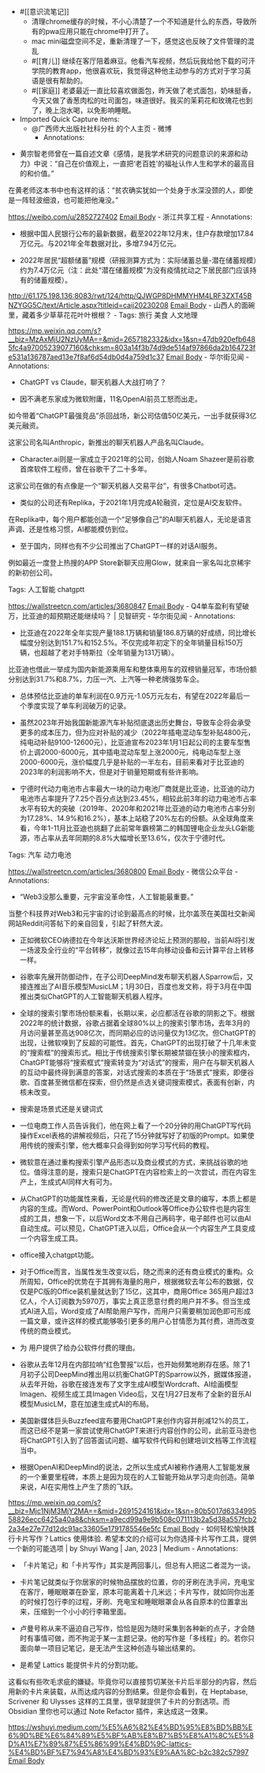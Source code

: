 - #[[意识流笔记]]
    - 清理chrome缓存的时候，不小心清楚了一个不知道是什么的东西，导致所有的pwa应用只能在chrome中打开了。
    - mac mini磁盘空间不足，重新清理了一下，感觉这也反映了文件管理的混乱
    - #[[育儿]] 继续在客厅陪着麻豆。他看汽车视频，然后玩我给他下载的可汗学院的教育app，他很喜欢玩，我觉得这种他主动参与的方式对于学习英语是很有帮助的。
    - #[[家庭]] 老婆最近一直比较喜欢做面包，昨天做了老式面包，奶味挺香，今天又做了香葱肉松的吐司面包，味道很好。我买的茉莉花和玫瑰花也到了，晚上泡水喝，以免影响睡眠。
- Imported Quick Capture items:
    - @广西师大出版社社科分社 的个人主页 - 微博
        - Annotations:

* 黄宗智老师曾在一篇自述文章《感情，是我学术研究的问题意识的来源和动力》中说：“自己在价值观上，一直把‘老百姓’的福祉认作人生和学术的最高目的和价值。”  

在黄老师这本书中也有这样的话：“贫农确实犹如一个处身于水深没颈的人，即使是一阵轻波细浪，也可能把他淹没。”



https://weibo.com/u/2852727402 [Email Body](https://files.todoist.com/BwUr4mY8ydyRgzZDgi5JyqUPTQJjWOhJxytotqtmhzZyHogMiW5kty41q0zRTgJu/by/21878347/as/file.html)
    - 浙江共享工程
        - Annotations:

* 根据中国人民银行公布的最新数据，截至2022年12月末，住户存款增加17.84万亿元。与2021年全年数据对比，多增7.94万亿元。

* 2022年居民“超额储蓄”规模（研报测算方式为：实际储蓄总量-潜在储蓄规模）约为7.4万亿元（注：此处“潜在储蓄规模”为没有疫情扰动之下居民部门应该持有的储蓄规模）。



http://61.175.198.136:8083/rwt/124/http/QJWGP8DHMMYHM4LRF3ZXT45BNZYGG5C/text/Article.aspx?titleid=caij20230208 [Email Body](https://files.todoist.com/O-aBrgd4JINs6Bd2pGvZjTQ5urUzkeqAf1GHBSQc78Ql-MuFpwAKMJvwJ6RG0BbV/by/21878347/as/file.html)
    - 山西人的面碗里，藏着多少草草花花叶叶根根？
        - Tags: 旅行 美食 人文地理

https://mp.weixin.qq.com/s?__biz=MzAxMjU2NzUyMA==&mid=2657182332&idx=1&sn=47db920efb6485fc4a97005239077160&chksm=803a14f3b74d9de514af97866da2b164723fe531a136787aed13e7f8af6d54db0d4a759d1c37 [Email Body](https://files.todoist.com/-Oh1a_995qtBJDRsLwSuJ3_-CIQF1acEXN8DvkM2IJOLHRs94Ie16VncIhPYeust/by/21878347/as/file.html)
    - 华尔街见闻
        - Annotations:

* ChatGPT vs Claude，聊天机器人大战打响了？

* 因不满老东家成为微软附庸，11名OpenAI前员工怒而出走。

如今带着“ChatGPT最强竞品”杀回战场，新公司估值50亿美元，一出手就获得3亿美元融资。

这家公司名叫Anthropic，新推出的聊天机器人产品名叫Claude。

* Character.ai则是一家成立于2021年的公司，创始人Noam Shazeer是前谷歌首席软件工程师，曾在谷歌干了二十多年。

这家公司在做的有点像是一个“聊天机器人交易平台”，有很多Chatbot可选。

* 类似的公司还有Replika，于2021年1月完成A轮融资，定位是AI交友软件。

在Replika中，每个用户都能创造一个“足够像自己”的AI聊天机器人，无论是语言声调、还是性格习惯，AI都能模仿到位。

* 至于国内，同样也有不少公司推出了ChatGPT一样的对话AI服务。

例如最近一度登上热搜的APP Store新聊天应用Glow，就来自一家名叫北京稀宇的新初创公司。

Tags: 人工智能 chatgptt



https://wallstreetcn.com/articles/3680847 [Email Body](https://files.todoist.com/57FUYppcp3qFkR8E_RbQyxj67Sv6AHMjSosvcbhv5GfFOr3skqsrFtJosbng6p8i/by/21878347/as/file.html)
    - Q4单车盈利有望破万，比亚迪的超预期还能继续吗？ | 见智研究 - 华尔街见闻
        - Annotations:

* 比亚迪在2022年全年实现产量188.1万辆和销量186.8万辆的好成绩，同比增长幅度分别达到151.7%和152.5%。不仅完成年初定下的全年销量目标150万辆，也超越了老对手特斯拉（全年销量为131万辆）。

比亚迪也借此一举成为国内新能源乘用车和整体乘用车的双榜销量冠军，市场份额分别达到31.7%和8.7%，力压一汽、上汽等一种老牌强势车企。

* 总体预估比亚迪的单车利润在0.9万元-1.05万元左右，有望在2022年最后一个季度实现了单车利润破万的记录。

* 虽然2023年开始我国新能源汽车补贴彻底退出历史舞台，导致车企将会承受更多的成本压力，但为应对补贴的减少（2022年插电混动车型补贴4800元，纯电动补贴9100-12600元），比亚迪宣布2023年1月1日起公司的主要车型售价上调2000-6000元，其中插电混动车型上涨2000元，纯电动车型上涨2000-6000元，涨价幅度几乎是补贴的一半左右，目前来看对于比亚迪的2023年的利润影响不大，但是对于销量短期或有些许影响。

* 宁德时代动力电池市占率最大一块的动力电池厂商就是比亚迪，比亚迪的动力电池市占率提升了7.25个百分点达到23.45%，相较此前3年的动力电池市占率水平有较大的突破（2019年、2020年和2021年比亚迪的动力电池市占率分别为17.28%、14.9%和16.2%），基本上站稳了20%左右的份额。从全球角度来看，今年1-11月比亚迪也挑翻了此前常年霸榜第二的韩国锂电企业龙头LG新能源，市占率从去年同期的8.8%大幅增长至13.6%，仅次于宁德时代。

Tags: 汽车 动力电池



https://wallstreetcn.com/articles/3680800 [Email Body](https://files.todoist.com/tEQ-LundJQip_UJhTdIWSHaMmcR5Ll3KMGyYwsfDoUDyTMDSktzBYFEzWeT2pbQc/by/21878347/as/file.html)
    - 微信公众平台
        - Annotations:

* “Web3没那么重要，元宇宙没革命性，人工智能最重要。”

当整个科技界对Web3和元宇宙的讨论到最高点的时候，比尔盖茨在美国社交新闻网站Reddit问答帖下的亲自回复，引起了轩然大波。

* 正如微软CEO纳德拉在今年达沃斯世界经济论坛上预测的那般，当前AI将引发一场波及全行业的“平台转移”，就像过去15年向移动设备和云计算平台上转移一样。

* 谷歌率先展开防御动作，在子公司DeepMind发布聊天机器人Sparrow后，又接连推出了AI音乐模型MusicLM；1月30日，百度也发文称，将于3月在中国推出类似ChatGPT的人工智能聊天机器人程序。

* 全球的搜索引擎市场份额来看，长期以来，必应都活在谷歌的阴影之下。根据2022年的统计数据，谷歌占据着全球80%以上的搜索引擎市场，去年3月的月访问量甚至高达908亿次，而同期必应的访问量仅为13亿次。但ChatGPT的出现，让微软嗅到了反超的可能性。首先，ChatGPT的出现打破了十几年未变的“搜索框”的搜索形式。相比于传统搜索引擎长期被禁锢在狭小的搜索框内，ChatGPT能够将“搜索框式”搜索转变为“对话式”的搜索，用户在与聊天机器人的互动中最终得到满意的答案，对话式搜索的本质在于“场景式”搜索，即便谷歌、百度甚至微信都在探索，但仍然是点选关键词搜索模式，表面有创新，内核未改变。

* 搜索是场景式还是关键词式

* 一位电商工作人员告诉我们，他在网上看了一个20分钟的用ChatGPT写代码操作Excel表格的讲解视频后，只花了15分钟就写好了初版的Prompt。如果使用传统的搜索引擎，他大概率只会得到如何学习写代码的教程。

* 微软意在通过重构搜索引擎产品形态以及商业模式的方式，来挑战谷歌的地位。值得注意的是，搜索只是ChatGPT在内容检索上的一次尝试，而在内容生产上，生成式AI同样大有可为。

* 从ChatGPT的功能属性来看，无论是代码的修改还是文章的编写，本质上都是内容的生成。而Word、PowerPoint和Outlook等Office办公软件也是内容生成的工具，想象一下，以后Word文本不用自己再码字，电子邮件也可以由AI自动生成。可以预见，ChatGPT进入以后，Office会从一个内容生产工具变成一个内容生成工具。

* office接入chatgpt功能。

* 对于Office而言，当属性发生改变以后，随之而来的还有商业模式的重构。众所周知，Office的优势在于其拥有海量的用户，根据微软去年公布的数据，仅仅是PC版的Office装机量就达到了15亿，这其中，商用Office 365用户超过3亿人，个人订阅数为5970万，事实上真正愿意付费的用户并不多。但当生成式AI进入后，Word变成了AI帮助用户写作，而用户只需要稍加润色即可形成一篇文章，或许这样的模式能够吸引更多的用户心甘情愿为其付费，进而改变传统的商业模式。

* 为 用户提供了给办公软件付费的理由。

* 谷歌从去年12月在内部拉响“红色警报”以后，也开始频繁地刷存在感。除了1月初子公司DeepMind推出用以抗衡ChatGPT的Sparrow以外，据媒体报道，从去年开始，谷歌在接连发布了文字生成AI模型Wordcraft、AI绘画模型Imagen、视频生成工具Imagen Video后，又在1月27日发布了全新的音乐AI模型MusicLM，意在加速生成式AI的布局。

* 美国新媒体巨头Buzzfeed宣布要用ChatGPT来创作内容并削减12%的员工，而这已经不是第一家尝试使用ChatGPT来进行内容创作的公司，此前亚马逊也将ChatGPT引入到了回答面试问题、编写软件代码和创建培训文档等工作流程当中。

* 根据OpenAI和DeepMind的说法，之所以生成式AI被称作通用人工智能发展的一个重要里程碑，本质上是因为现在的人工智能开始从学习走向创造。简单来说，AI在实用性上产生了质的飞跃。



https://mp.weixin.qq.com/s?__biz=Mjc1NjM3MjY2MA==&mid=2691524161&idx=1&sn=80b5017d633499558826ecc6425a40a8&chksm=a9ecd99a9e9b508c071113b2a5d38a557fcb22a34e27e77d12dc91ac33605e1791785546e5fc [Email Body](https://files.todoist.com/py2SmKAiDOUls5lp0747Q-ExU6bhq94lno6N4dkvoHMZJpy5zgcOM-9zBORQiTK0/by/21878347/as/file.html)
    - 如何轻松愉快践行卡片写作？Lattics 使用体验. 希望本文的介绍可以为你选择卡片写作工具，提供一个新的可能选项 | by Shuyi Wang | Jan, 2023 | Medium
        - Annotations:

* 「卡片笔记」和「卡片写作」其实是两回事儿，但总有人把这二者混为一谈。

* 卡片笔记就类似于你居家的时候物品摆放的位置，你的牙刷在洗手间，充电宝在客厅，睡眠眼罩在卧室，原本可能离着十几米远；卡片写作，就如同你出差的时候打包行李的过程，牙刷、充电宝和睡眠眼罩会从各自原本的位置拿出来，压缩到一个小小的行李箱里面。

* 卢曼号称从来不逼迫自己写作，恰恰是因为随时采集到各种新的点子，才会随时有事情可做，而不拘泥于某一主题记录。他的写作是「多线程」的。若你只面向单一项目记笔记，是无法产生这种创造与输出结果的。

* 是希望 Lattics 能提供卡片的分割功能。

这看似有些吹毛求疵的嫌疑。毕竟你可以直接剪切某张卡片后半部分的内容，然后用新的卡片来装载，从而达成内容的分割结果。但是你会看到，在 Heptabase,
Scrivener 和 Ulysses 这样的工具里，很早就提供了卡片的分割选项。而 Obsidian 里你也可以通过 Note Refactor
插件，来达成这一效果。



https://wshuyi.medium.com/%E5%A6%82%E4%BD%95%E8%BD%BB%E6%9D%BE%E6%84%89%E5%BF%AB%E8%B7%B5%E8%A1%8C%E5%8D%A1%E7%89%87%E5%86%99%E4%BD%9C-lattics-%E4%BD%BF%E7%94%A8%E4%BD%93%E9%AA%8C-b2c382c57997 [Email Body](https://files.todoist.com/JMhEk2vkB1_C33D6YK0I0_nl_mT82WnCPM4JYw0C3fz9_TFMN1gALJ5xzjyCtR-s/by/21878347/as/file.html)
